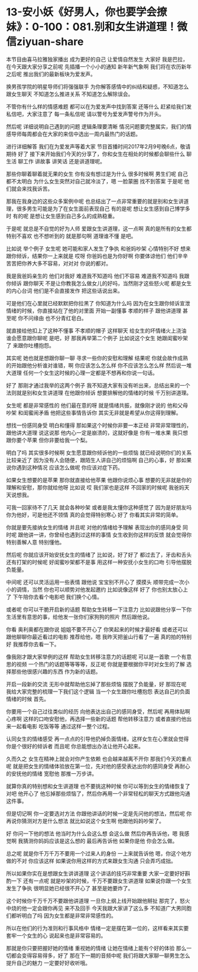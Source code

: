 # 13-安小妖《好男人，你也要学会撩妹》：0-100：081.别和女生讲道理！微信ziyuan-share

本节目由喜马拉雅独家播出 成为更好的自己 让爱情自然发生 大家好 我是巴拉，在今天跟大家分享之前呢 先插播一个小小的通知 新年新气象啊 我们将在农历新年之后呢 推出我们的最新板块为爱发声。

换男孩学院的明星导师们将强强联手 为你解答感情中的纠结和疑惑，不知道怎么跟女生聊天 不知道怎么推进关系 不知道怎么解除误会。

不管你有什么样的情感难题 都可以在为爱发声中找到答案 还等什么 赶紧给我们发私信吧，大家注意了 每一条私信呢 请以警号为爱发声警号作为开头。

然后呢 详细说明自己遇到的问题 逻辑条理要清晰 情况问题要完整属实，我们的情感导师每周都会在大家的来信中选出一周内最热门的话题。

进行详细解答 我们在为爱发声等着大家 节目首播时间2017年2月9号晚6点，敬请期待 好了 接下来开始我们今天的分享了，你和女生在相处的时候都会聊些什么 聊生活 聊工作 讲故事 讲笑话 还是讲道理呢。

那些你聊着聊着就无果的女生 你有没有想过是为什么 很多时候啊 男生们呢 自己都不太明白 为什么女生突然对自己就冷淡了，嗯 一脸蒙圈 找不到答案 于是呢 他们就会来找我诉苦。

那我在我身边的这些众多案例中呢 也总结出了一点非常重要的就是别和女生讲道理，很多男生可能是为了在女生面前表现自己 有的是呢 想让女生感到自己博学多时 有的呢 是想让女生感到自己多么的成熟稳重。

于是呢 就总是不自觉的好为人师 爱跟女生讲道理，这一点啊 真的是所有的女生都特别不喜欢 也不想听到的 就是那句啊 道理谁不懂 是吧。

比如说 举个例子 女生呢 她可能和家人发生了争执 和爸妈吵架 心情特别不好 想来跟你倾诉，结果你一上来就是 哎呀 你爸妈也是为你好啊 你要体谅他们 他们辛辛苦苦把你养大多不容易，对对对 你说的都对。

我是我爸妈亲生的 他们对我好 难道我不知道吗 他们不容易 难道我不知道吗 我跟你倾诉 跟你聊天 不是让你教我怎么做女儿的好吗，当然刚才这些怒火呢 都是女生的内心台词 他们是不会直接发作 把这些话说出来。

可是他们在心里就已经默默把你拉黑了 你知道为什么吗 因为在女生跟你倾诉宣泄情绪的时候，你直接站在了他的对里面 开始一副懂事 孝顺的样子 跟他讲道理 甚至呢 你不问缘由 也不分青红皂白。

就直接给他扣上了这种不懂事 不孝顺的帽子 这样聊天 给女生的坏情绪火上浇油 谁会愿意跟你聊呢 是吧，好 那我再举第二个例子 比如说这个女生 她跟闺蜜吵架了 来跟你吐槽抱怨。

其实呢 她也就是想跟你聊一聊 寻求一些你的安慰和理解 结果呢 你就会故作成熟的开始跟他分析谁对谁错，啊 你应该怎么怎么样 你不应该怎么怎么样 然后说一堆大道理 任何一个女生这时候的心理一定都是不想再和你说一句话。

好了 那刚才通过我举的这两个例子 我不知道大家有没有听出来，总结出来的一个法则就是别和女生讲道理 在他跟你倾诉 想要排解他的情绪的时候 千万别讲道理。

女生呢 都是非常感性的 他们最在意的呀 就是情绪共振，就像刚才说的 他和父母吵架 和闺蜜闹矛盾 他把这些事情告诉你 其实无非就是希望从你这得到理解。

想找一份感同身受 明白和懂得 那如果这个时候你非要一本正经 非常非常理性的，跟他讲大道理 说这说那 他内心一定是崩溃的，这就好像是 你有一堆水果 我只想跟你要个苹果 但你非要给我一个梨。

明白了吗 其实很多时候啊 女生愿意跟你倾诉他的一些烦恼 就已经说明你们的关系比较亲近了 因为没有人会随便，跟陌生人讲自己的烦恼啊 自己的心事，好 那如果说你遇到这种情况 应该怎么做呢 你应该对症下药。

如果女生想要的是苹果 那你就直接给他苹果 他跟你说烦心事 想要的无非就是你的理解和安慰，那你就给他呀 比如说 哎 我们家也是这样 不回家的时候呢 我爸妈天天说想我。

可我一回家待不了几天 就会各种吵架 或者是我太懂你这种感觉了 因为是好朋友吗 你为他好，可是他还不领情 真的会觉得特别寒心 好了 你看其实非常的简单。

你就是要先接纳女生的情绪 并且呢 对他的情绪给予理解 表现出你的感同身受 同时呢 跟他讲一讲，你曾经也遇到过这样的事情 女生收到你这样的反馈 就会觉得你特别善解人意 特别懂他。

然后呢 你就应该开始安抚女生的情绪了 比如说，好了好了 都过去了，牙齿和舌头 还有打架的时候呢 好闺蜜吵架都不是事 用这样一种安抚小女生的口吻 引导他摆脱负能量。

中间呢 还可以灵活运用一些表情 跟他说 宝宝别不开心了 摸摸头 顺带完成一次小小的调情，当然 你也可以顺势对他发起邀约 比如说像这样 好了 你也别太放心上了 下午陪你去看个电影吧 我们换个心情。

或者呢 你可以干脆开启新的话题 帮助女生转移一下注意力 比如说跟他分享一下你生活里有意思的事，给他发一张你们家狗狗的照片 然后跟他说。

你看 奥利奥都在跟你说 姐姐不要不开心了 你笑起来的时候才最好看 或者还可以跟他聊聊你最近看过的电影 推荐给他，嗯 我昨天把釜山行看了一遍 真的拍的特别好 我推荐你去看一下。

像我刚才跟大家举例的这样 帮助女生转移注意力的话题呢 可以是一首歌 一个有意思的视频 一个热门的话题等等等等，反正呢 你就是要根据你平时对女生的了解 选择那些他很感兴趣的东西 作为新的话题。

开启一段新的交流 无形中就帮助他忘掉了那些烦恼 摆脱了负能量，好 那现在呢 我给大家完整的梳理一下我们这个逻辑 当一个女生跟你吐槽抱怨 表达自己的负面情绪的时候 首先。

你要用一个自己过往类似的经历 向他表达出自己的感同身受，然后呢 再用体贴啊 心疼啊 这样的口吻安慰他，再选择一些新的话题 帮他转移注意力 或者直接约他出来一起看电影 吃饭等等 通过这样一整个过程。

认同女生的情绪感受 再一点点的引导他扔掉负面情绪，这样女生在心里就会觉得你是个很好的倾诉者 而且呢 你总能想出办法让他开心起来。

久而久之 女生在精神上就会对你产生依赖 也会越来越离不开你 那我们今天的重点呢 就是把女生的情绪体验放在第一位，先对他的感受表达出你的感同身受 再耐心的安抚他的情绪 宽慰他 那推一万步讲。

就算你真的特别想和女生讲道理 也不要挑这种时候 你可以等到女生的情绪恢复了 对吧 他开心了 他忘掉那些烦恼了，然后你再用一个非常轻松的聊天方式跟他沟通这件事。

但是切记啊 你一定要选对方法 你跟他讲话的时候一定是先问他的想法，然后呢 你再说你猜测对方是什么想法 就比如说这个女生啊 他跟他妈妈吵架了。

好 你问一下他的想法 他当时为什么会这么想 会这么做 然后你再告诉他，嗯 我感觉啊 我猜测你妈妈应该是这么想的 最后再告诉他 如果你是他 你会怎么做。

总之呢 就是你千万千万不要用一个过来人的身份 一上来就告诉他 嗯，你这个地方做的不对 你应该这样 如果说你用这样的方式来跟女生沟通 只会弄巧成拙。

所以如果你实在是想跟女生讲讲道理 这个讲话的技巧非常重要 大家一定要好好斟酌一下 还有一点呢 就是吵架的时候，千万不要跟女生讲道理 如果说你跟一个女生发生了争执 很明显她已经很不开心了 甚至是她要炸了。

这个时候你千万千万不要跟他讲道理 一旦你上纲上线开始跟他掰扯 那完了，怒火中烧的他一定会跟你再见 来不及回手 今天我跟大家讲了这么多 不知道广大男同胞们都听明白了吗 因为女生都是非常非常感性的。

所以在他们的行为准则和行事风格中 情绪一定是摆在第一位的，这样看来其实要套牢一个女生的心 说起来也是非常容易的。

那就是你只要把握好她的情绪 重视她的情绪 让她在情绪上能有个好的体验 那么一切都会变得容易得多，好了 那在下一期的音频中呢 我们将跟大家聊一聊男生怎么提升自己的魅力 一定要好好收听哦。

